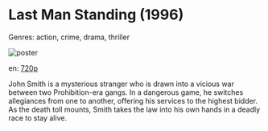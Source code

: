 # Last Man Standing (1996)

Genres: action, crime, drama, thriller

![poster](http://image.tmdb.org/t/p/w500/fkURS96D2ceuocZIBuyiIBGHilF.jpg)

en:
  [720p](magnet:?xt=urn:btih:081D71C8FB3294F0EC511E136463F2BCD29253E8&tr=udp://glotorrents.pw:6969/announce&tr=udp://tracker.opentrackr.org:1337/announce&tr=udp://torrent.gresille.org:80/announce&tr=udp://tracker.openbittorrent.com:80&tr=udp://tracker.coppersurfer.tk:6969&tr=udp://tracker.leechers-paradise.org:6969&tr=udp://p4p.arenabg.ch:1337&tr=udp://tracker.internetwarriors.net:1337)
  


John Smith is a mysterious stranger who is drawn into a vicious war between two Prohibition-era gangs. In a dangerous game, he switches allegiances from one to another, offering his services to the highest bidder. As the death toll mounts, Smith takes the law into his own hands in a deadly race to stay alive.